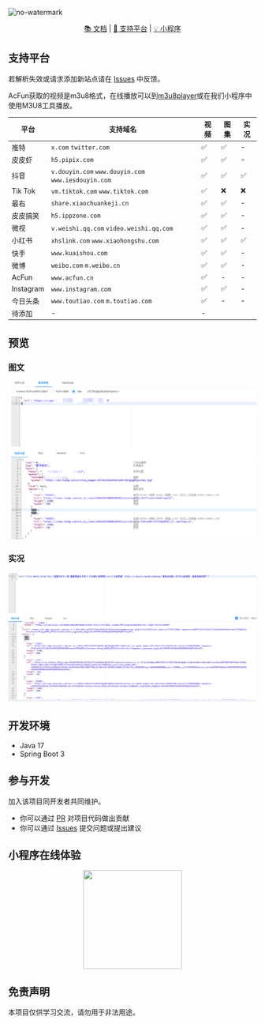 ![no-watermark](https://socialify.git.ci/LauZzL/no-watermark/image?custom_description=%E5%9F%BA%E4%BA%8E+Spring+Boot+3+%E7%9A%84%E7%9F%AD%E8%A7%86%E9%A2%91%2F%E5%9B%BE%E9%9B%86%E5%8E%BB%E6%B0%B4%E5%8D%B0%E6%9C%8D%E5%8A%A1&custom_language=Spring+Boot&description=1&font=Inter&forks=1&language=1&name=1&owner=1&pattern=Circuit+Board&stargazers=1&theme=Auto)

<p align="center">
<p align="center">
<a href="./wiki/index.md">📚 文档</a> |
<a href="#支持平台">🎯 支持平台</a> |
<a href="#小程序在线体验">💡 小程序</a>
</p>


## 支持平台

若解析失效或请求添加新站点请在 [Issues](https://github.com/LauZzL/no-watermark/issues) 中反馈。

AcFun获取的视频是m3u8格式，在线播放可以到[m3u8player](https://m3u8player.org/)或在我们小程序中使用M3U8工具播放。

| 平台        | 支持域名                                                | 视频 | 图集 | 实况 |
|-----------|-----------------------------------------------------|----|----|----|
| 推特        | `x.com` `twitter.com`                               | ✅  | ✅  | -  |
| 皮皮虾       | `h5.pipix.com`                                      | ✅  | ✅  | -  |
| 抖音        | `v.douyin.com` `www.douyin.com` `www.iesdouyin.com` | ✅  | ✅  | ✅ |
| Tik Tok   | `vm.tiktok.com` `www.tiktok.com`                    | ✅  | ❌️ | ❌️ |
| 最右        | `share.xiaochuankeji.cn`                            | ✅  | ✅  | -  |
| 皮皮搞笑      | `h5.ippzone.com`                                    | ✅  | ✅  | -  |
| 微视        | `v.weishi.qq.com` `video.weishi.qq.com`             | ✅  | ✅  | -  |
| 小红书       | `xhslink.com` `www.xiaohongshu.com`                 | ✅  | ✅  | ✅ |
| 快手        | `www.kuaishou.com`                                  | ✅  | ✅  | - |
| 微博        | `weibo.com` `m.weibo.cn`                            | ✅  | ✅  | - |
| AcFun     | `www.acfun.cn`                                      | ✅  | -  | - |
| Instagram | `www.instagram.com`                                 | ✅  | ✅  | - |
| 今日头条      | `www.toutiao.com`  `m.toutiao.com`                  | ✅  | -  | - |
| 待添加       | -                                                   | -  |



## 预览

### 图文

![图文](/wiki/images/preview-1.png)

### 实况

![实况](/wiki/images/preview-2.png)


## 开发环境

- Java 17
- Spring Boot 3

## 参与开发

加入该项目同开发者共同维护。

- 你可以通过 [PR](https://github.com/LauZzL/no-watermark/pulls) 对项目代码做出贡献
- 你可以通过 [Issues](https://github.com/LauZzL/no-watermark/issues) 提交问题或提出建议


## 小程序在线体验

<div align="center" >
<img style="display: block; margin: 0 auto; " src="https://iili.io/FtOBlkX.jpg" width="200" height="200" />
</div>


## 免责声明

本项目仅供学习交流，请勿用于非法用途。